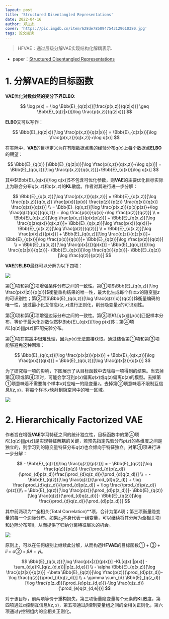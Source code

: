 ```yaml
---
layout: post
title: 'Structured Disentangled Representations'
date: 2022-04-16
author: 郑之杰
cover: 'https://pic.imgdb.cn/item/628de7850947543129610380.jpg'
tags: 论文阅读
---
```


> HFVAE：通过层级分解VAE实现结构化解耦表示.

- paper：[Structured Disentangled Representations](https://arxiv.org/abs/1804.02086)


# 1. 分解VAE的目标函数

**VAE**优化**对数似然的变分下界ELBO**:

$$ \log p(x)  = \log \Bbb{E}_{q(z|x)}[\frac{p(x,z)}{q(z|x)}] \geq \Bbb{E}_{q(z|x)}[\log \frac{p(x,z)}{q(z|x)}]  $$

**ELBO**又可以写作：

$$ \Bbb{E}_{q(z|x)}[\log \frac{p(x,z)}{q(z|x)}] = \Bbb{E}_{q(z|x)}[\log \frac{p(x,z)}{q(x,z)}+\log q(x)] $$

在实际中，**VAE**的目标定义为在有限数据点集的经验分布$q(x)$上每个数据点**ELBO**的期望：

$$ \Bbb{E}_{q(x)} [\Bbb{E}_{q(z|x)}[\log \frac{p(x,z)}{q(x,z)}+\log q(x)]] = \Bbb{E}_{q(x,z)}[\log \frac{p(x,z)}{q(x,z)}]+\Bbb{E}_{q(x)}[\log q(x)] $$

其中$\Bbb{E}_{q(x)}[\log q(x)]$不包含可优化参数，则**VAE**的主要优化目标实际上为联合分布$q(x,z)$和$p(x,z)$的**KL**散度。作者对其进行进一步分解：

$$  \Bbb{E}_{q(x,z)}[\log \frac{p(x,z)}{q(x,z)}] = \Bbb{E}_{q(x,z)}[\log \frac{p(x,z)}{q(x,z)} \frac{p(x)}{p(x)} \frac{p(z)}{p(z)} \frac{q(x)}{q(x)} \frac{q(z)}{q(z)}] \\ = \Bbb{E}_{q(x,z)}[\log \frac{p(x,z)}{p(x)p(z)}+\log \frac{q(z)q(x)}{q(x,z)} + \log \frac{p(x)}{q(x)}+\log \frac{p(z)}{q(z)}] \\ =  \Bbb{E}_{q(x,z)}[\log \frac{p(x,z)}{p(x)p(z)}] +  \Bbb{E}_{q(x,z)}[\log \frac{q(z)q(x)}{q(x,z)}]+  \Bbb{E}_{q(x,z)}[\log \frac{p(x)}{q(x)}]+  \Bbb{E}_{q(x,z)}[\log \frac{p(z)}{q(z)}] \\ = \Bbb{E}_{q(x,z)}[\log \frac{p(x|z)}{p(x)}] +  \Bbb{E}_{q(x,z)}[\log \frac{q(z)}{q(z|x)}]+  \Bbb{E}_{q(x)}[\log \frac{p(x)}{q(x)}]+  \Bbb{E}_{q(z)}[\log \frac{p(z)}{q(z)}] \\ = \Bbb{E}_{q(x,z)}[\log \frac{p(x|z)}{p(x)}] -  \Bbb{E}_{q(x,z)}[\log \frac{q(z|x)}{q(z)}]-  \Bbb{E}_{q(x)}[\log \frac{q(x)}{p(x)}]-  \Bbb{E}_{q(z)}[\log \frac{q(z)}{p(z)}] $$

**VAE**的**ELBO**最终可以分解为以下四项：

![](https://pic.imgdb.cn/item/628df15309475431296eff33.jpg)

第①项和第②项增强条件分布之间的一致性。第①项$\Bbb{E}_{q(x,z)}[\log \frac{p(x\|z)}{p(x)}]$衡量重构结果的唯一性，最大化生成每个样本$x$的隐变量$z$的可识别性；第②项$\Bbb{E}_{q(x,z)}[\log \frac{q(z\|x)}{q(z)}]$衡量编码的唯一性，通过最小化互信息$I(z,x)$进行正则化，削弱隐变量$z$的可识别性。

第③项和第④项增强边际分布之间的一致性。第③项$KL[q(x)\|\|p(x)]$匹配样本分布，等价于最大化对数似然$\Bbb{E}_{q(x)}[\log p(x)]$；第④项$KL[q(z)\|\|p(z)]$匹配先验分布。

第①项在实践中很难处理，因为$p(x)$无法直接获取。通过结合第①项和第③项能够避免这种困难：

$$ \Bbb{E}_{q(x,z)}[\log \frac{p(x|z)}{p(x)}] + \Bbb{E}_{q(x,z)}[\log \frac{p(x)}{q(x)}] = \Bbb{E}_{q(x,z)}[\log \frac{p(x|z)}{q(x)}] $$

为了研究每一项的影响，下图展示了从目标函数中去除每一项得到的结果。当去掉第③项或第④项时，可能会学习到$p(x)$偏离$q(x)$或$q(z)$偏离$p(z)$的模型。去掉第①项意味着不需要每个样本$x$对应唯一的隐变量$z$。去掉第②项意味着不限制互信息$I(z,x)$，将每个样本$x$映射到隐空间中的唯一区域。

![](https://pic.imgdb.cn/item/628e018209475431298513e2.jpg)

# 2. Hierarchically Factorized VAE
作者旨在增强**VAE**学习特征之间的统计独立性，目标函数中的第④项$KL[q(z)\|\|p(z)]$是实现特征解耦的关键，若预先指定先验分布$p(z)$的各维度之间是独立的，则学习到的隐变量特征分布$q(z)$也会倾向于特征独立。对第④项进行进一步分解：

$$  -  \Bbb{E}_{q(z)}[\log \frac{q(z)}{p(z)}] = -  \Bbb{E}_{q(z)}[\log \frac{q(z)}{p(z)} \frac{\prod_{d}p(z_d)}{\prod_{d}p(z_d)}\frac{\prod_{d}q(z_d)}{\prod_{d}q(z_d)}] \\ = -  \Bbb{E}_{q(z)}[\log \frac{q(z)}{\prod_{d}q(z_d)} + \log \frac{\prod_{d}q(z_d)}{\prod_{d}p(z_d)}  + \log \frac{\prod_{d}p(z_d)}{p(z)}]\\ =  \Bbb{E}_{q(z)}[\log \frac{p(z)}{\prod_{d}p(z_d)}]-  \Bbb{E}_{q(z)}[\log \frac{q(z)}{\prod_{d}q(z_d)}]-  \Bbb{E}_{q(z)}[\log \frac{\prod_{d}q(z_d)}{\prod_{d}p(z_d)}] $$

其中前两项为**全相关(Total Correlation)**项，合计为第A项；第三项衡量隐变量的每一个边际分布。如果$z_d$本身代表一组变量，可以继续将其分解为全相关项i和边际分布项ii，从而提供了归纳分离特征层次的机会。

![](https://pic.imgdb.cn/item/628e081e09475431298e2c51.jpg)

原则上，可以在任何级别上继续此分解，从而构造**HFVAE**的目标函数$①+③+ii+\alpha ②+\beta A+\gamma i$。

$$   \Bbb{E}_{q(x,z)}[\log \frac{p(x|z)}{p(x)}] -KL[q(x)||p(x)]  - \sum_{d,e}KL[q(z_{d,e})||p(z_{d,e})] \\ - \alpha \Bbb{E}_{q(x,z)}[\log \frac{q(z|x)}{q(z)}] +\beta \Bbb{E}_{q(z)}[\log \frac{p(z)}{\prod_{d}p(z_d)}-\log \frac{q(z)}{\prod_{d}q(z_d)}] \\ + \gamma \sum_{d} \Bbb{E}_{q(z_d)}[\log \frac{p(z_d)}{\prod_{e}p(z_{d,e})}-\log \frac{q(z_d)}{\prod_{e}q(z_{d,e})}] $$

对于该目标，前两项等价于重构损失，第三项衡量隐变量每个元素的**KL**散度，第四项通过$\alpha$控制互信息$I(z,x)$，第五项通过$\beta$控制变量组之间的全相关正则化，第六项通过$\gamma$控制组内的全相关正则化。